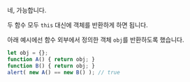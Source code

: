 네, 가능합니다.

두 함수 모두 `this` 대신에 객체를 반환하게 하면 됩니다.

아래 예시에선 함수 외부에서 정의한 객체 `obj`를 반환하도록 했습니다.

```js run no-beautify
let obj = {};
function A() { return obj; }
function B() { return obj; }
alert( new A() == new B() ); // true
```
